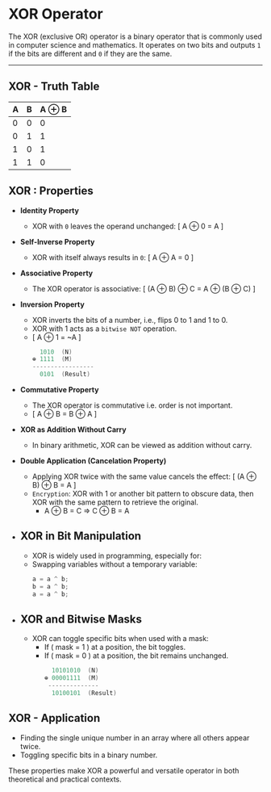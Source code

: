 # XOR Operator

The XOR (exclusive OR) operator is a binary operator that is commonly used in computer science and mathematics. It operates on two bits and outputs `1` if the bits are different and `0` if they are the same.

---

## **XOR - Truth Table**
| A | B | A ⊕ B |
|---|---|-------|
| 0 | 0 |   0   |
| 0 | 1 |   1   |
| 1 | 0 |   1   |
| 1 | 1 |   0   |


## XOR : Properties

- **Identity Property**
    - XOR with `0` leaves the operand unchanged: \[ A ⊕ 0 = A \]
- **Self-Inverse Property**
    - XOR with itself always results in `0`: \[ A ⊕ A = 0 \]
- **Associative Property**
    - The XOR operator is associative: \[ (A ⊕ B) ⊕ C = A ⊕ (B ⊕ C) \]
- **Inversion Property**
    - XOR inverts the bits of a number, i.e., flips 0 to 1 and 1 to 0.
    - XOR with 1 acts as a `bitwise NOT` operation.
    - \[ A ⊕ 1 = ~A \]
        ```cpp
          1010  (N) 
        ⊕ 1111  (M)
        -----------------
          0101  (Result)
        ```
- **Commutative Property**
    - The XOR operator is commutative i.e. order is not important.
    - \[ A ⊕ B = B ⊕ A \]

- **XOR as Addition Without Carry**
    - In binary arithmetic, XOR can be viewed as addition without carry.

- **Double Application (Cancelation Property)**
    - Applying XOR twice with the same value cancels the effect: \[ (A ⊕ B) ⊕ B = A \]
    - `Encryption`: XOR with 1 or another bit pattern to obscure data, then XOR with the same pattern to retrieve the original.
        - A ⊕ B = C => C ⊕ B = A

- ## **XOR in Bit Manipulation**
    - XOR is widely used in programming, especially for:
    - Swapping variables without a temporary variable:
        ```cpp
        a = a ^ b;
        b = a ^ b;
        a = a ^ b;
        ```

- ## **XOR and Bitwise Masks**
    -   XOR can toggle specific bits when used with a mask:
        - If \( mask = 1 \) at a position, the bit toggles.
        - If \( mask = 0 \) at a position, the bit remains unchanged.
            ```cpp
              10101010  (N) 
          ⊕ 00001111  (M)
             --------------
              10100101  (Result)
            ```

## XOR - Application
- Finding the single unique number in an array where all others appear twice.
- Toggling specific bits in a binary number.

These properties make XOR a powerful and versatile operator in both theoretical and practical contexts.
